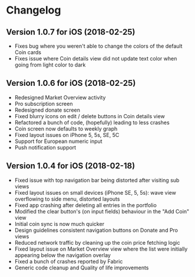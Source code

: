 # Changelog

## Version 1.0.7 for iOS (2018-02-25)
* Fixes bug where you weren't able to change the colors of the default Coin cards
* Fixes issue where Coin details view did not update text color when going from light color to dark

## Version 1.0.6 for iOS (2018-02-25)
* Redesigned Market Overview activity
* Pro subscription screen
* Redesigned donate screen
* Fixed blurry icons on edit / delete buttons in Coin details view
* Refactored a bunch of code, (hopefully) leading to less crashes
* Coin screen now defaults to weekly graph
* Fixed layout issues on iPhone 5, 5s, SE, 5C
* Support for European numeric input
* Push notification support

## Version 1.0.4 for iOS (2018-02-18)
* Fixed issue with top navigation bar being distorted after visiting sub views
* Fixed layout issues on small devices (iPhone SE, 5, 5s): wave view overflowing to side menu, distorted layouts
* Fixed app crashing after deleting all entries in the portfolio
* Modified the clear button's (on input fields) behaviour in the "Add Coin" view
* Initial coin sync is now much quicker
* Design guidelines consistent navigation buttons on Donate and Pro views
* Reduced network traffic by cleaning up the coin price fetching logic
* Fixed layout issue on Market Overview view where the list were initially appearing below the navigation overlay
* Fixed a bunch of crashes reported by Fabric
* Generic code cleanup and Quality of life improvements
